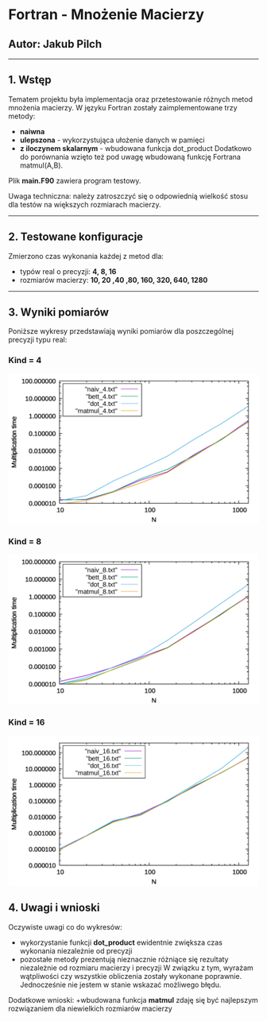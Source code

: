 # Fortran - Mnożenie Macierzy
## Autor: Jakub Pilch
---
## 1. Wstęp

Tematem projektu była implementacja oraz przetestowanie różnych metod mnożenia macierzy. W języku Fortran zostały zaimplementowane trzy metody:
+ **naiwna**
+ **ulepszona** - wykorzystująca ułożenie danych w pamięci
+ **z iloczynem skalarnym** - wbudowana funkcja dot_product
Dodatkowo do porównania wzięto też pod uwagę wbudowaną funkcję Fortrana matmul(A,B).

Plik **main.F90** zawiera program testowy.

Uwaga techniczna: należy zatroszczyć się o odpowiednią wielkość stosu dla testów na większych rozmiarach macierzy.

---
## 2. Testowane konfiguracje

Zmierzono czas wykonania każdej z metod dla:
+ typów real o precyzji: **4, 8, 16**
+ rozmiarów macierzy: **10, 20 ,40 ,80, 160, 320, 640, 1280**
    
---

## 3. Wyniki pomiarów

Poniższe wykresy przedstawiają wyniki pomiarów dla poszczególnej precyzji typu real:

### Kind = 4
![](res/wykres[4].jpeg)
### Kind = 8
![](res/wykres[8].jpeg)
### Kind = 16
![](res/wykres[16].jpeg)

## 4. Uwagi i wnioski

Oczywiste uwagi co do wykresów:
+ wykorzystanie funkcji **dot_product** ewidentnie zwiększa czas wykonania niezależnie od precyzji
+ pozostałe metody prezentują nieznacznie różniące się rezultaty niezależnie od rozmiaru macierzy i precyzji
W związku z tym, wyrażam wątpliwości czy wszystkie obliczenia zostały wykonane poprawnie. Jednocześnie nie jestem w stanie wskazać możliwego błędu.

Dodatkowe wnioski:
+wbudowana funkcja **matmul** zdaję się być najlepszym rozwiązaniem dla niewielkich rozmiarów macierzy
